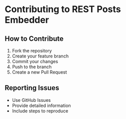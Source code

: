 # Contributing to REST Posts Embedder

## How to Contribute
1. Fork the repository
2. Create your feature branch
3. Commit your changes
4. Push to the branch
5. Create a new Pull Request

## Reporting Issues
- Use GitHub Issues
- Provide detailed information
- Include steps to reproduce
